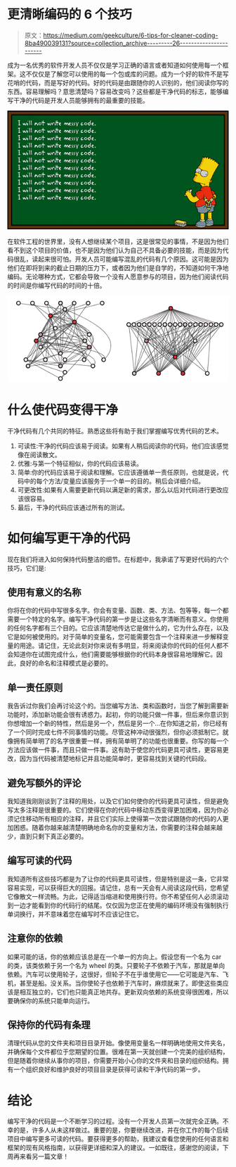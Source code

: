 # 更清晰编码的 6 个技巧

> 原文：<https://medium.com/geekculture/6-tips-for-cleaner-coding-8ba490039131?source=collection_archive---------26----------------------->

成为一名优秀的软件开发人员不仅仅是学习正确的语言或者知道如何使用每一个框架。这不仅仅是了解您可以使用的每一个包或库的问题。成为一个好的软件不是写花哨的代码，而是写好的代码。好的代码是由跟随你的人识别的，他们阅读你写的东西。容易理解吗？意思清楚吗？容易改变吗？这些都是干净代码的标志，能够编写干净的代码是开发人员能够拥有的最重要的技能。

![](img/8001252506ad52ab5858e1ecba97826d.png)

在软件工程的世界里，没有人想继续某个项目，这是很常见的事情，不是因为他们看不到这个项目的价值，也不是因为他们认为自己不具备必要的技能，而是因为代码很乱，读起来很可怕。开发人员可能编写混乱的代码有几个原因。这可能是因为他们在即将到来的截止日期的压力下，或者因为他们是自学的，不知道如何干净地编码。无论哪种方式，它都会导致一个没有人愿意参与的项目，因为他们阅读代码的时间是你编写代码的时间的十倍。

![](img/39b64d4ab9d0cf9f471b0ae5bb8eb324.png)

# 什么使代码变得干净

干净代码有几个共同的特征。熟悉这些将有助于我们掌握编写优秀代码的艺术。

1.  可读性:干净的代码应该易于阅读。如果有人稍后阅读你的代码，他们应该感觉像在阅读散文。
2.  优雅:与第一个特征相似，你的代码应该易读。
3.  简单:你的代码应该易于阅读和理解。它应该遵循单一责任原则，也就是说，代码中的每个方法/变量应该服务于一个单一的目的。稍后会详细介绍。
4.  可更改性:如果有人需要更新代码以满足新的需求，那么以后对代码进行更改应该很容易。
5.  最后，干净的代码应该通过所有的测试。

# 如何编写更干净的代码

现在我们将进入如何保持代码整洁的细节。在标题中，我承诺了写更好代码的六个技巧，它们是:

## 使用有意义的名称

你将在你的代码中写很多名字。你会有变量、函数、类、方法、包等等，每一个都需要一个特定的名字。编写干净代码的第一步是让这些名字清晰而有意义。你使用的任何名字都有三个目的。它应该清楚地传达它是做什么的，它为什么存在，以及它是如何被使用的。对于简单的变量名，您可能需要包含一个注释来进一步解释变量的用途。请记住，无论此刻对你来说有多明显，将来阅读你的代码的任何人都不会知道你在试图完成什么，他们需要能够根据你的代码本身很容易地理解它。因此，良好的命名和注释模式是必要的。

## 单一责任原则

我告诉过你我们会再讨论这个的。当您编写方法、类和函数时，当您了解到需要新功能时，添加新功能会很有诱惑力。起初，你的功能只做一件事，但后来你意识到你想增加一个新的特性，然后是另一个，然后是另一个…在你知道之前，你已经有了一个同时完成七件不同事情的功能。尽管这种冲动很强烈，但你必须抵制它。就像拥有简单明了的名字很重要一样，拥有简单明了的功能也很重要。你写的每一个方法应该做一件事，而且只做一件事。这有助于使您的代码更具可读性，更容易更改，因为当代码被清楚地标记并且功能简单时，更容易找到关键的代码段。

## 避免写额外的评论

我知道我刚刚谈到了注释的用处，以及它们如何使你的代码更具可读性，但是避免写太多注释是很重要的。它们使得在你的代码中移动东西变得更加困难，因为你必须记住移动所有相应的注释，并且它们实际上使得第一次尝试跟随你的代码的人更加困惑。随着你越来越清楚明确地命名你的变量和方法，你需要的注释会越来越少，直到只剩下真正必要的。

## 编写可读的代码

我知道所有这些技巧都是为了让你的代码更具可读性，但是特别是这一条，它非常容易实现，可以获得巨大的回报。请记住，总有一天会有人阅读这段代码，您希望它像散文一样流畅。为此，记得适当缩进和使用换行符。你不希望任何人必须滚动到一边才能看到你的代码行的结尾。仅仅因为您正在使用的编码环境没有强制执行单词换行，并不意味着您在编写时不应该记住它。

## 注意你的依赖

如果可能的话，你的依赖应该总是在一个单一的方向上。假设您有一个名为 car 的类，该类依赖于另一个名为 wheel 的类。只要轮子不依赖于汽车，那就是单向依赖。汽车可以使用轮子，这很好，但轮子不在乎谁使用它——它可能是汽车、飞机，甚至是船。没关系。当你使轮子也依赖于汽车时，麻烦就来了。即使这些类应该是相互独立的，它们也只能真正地共存。更新双向依赖的系统变得很困难，所以要确保你的系统只能单向运行。

## 保持你的代码有条理

清理代码从您的文件夹和项目目录开始。像使用变量名一样明确地使用文件夹名，并确保每个文件都位于您期望的位置。很难在第一天就创建一个完美的组织结构，但是随着你继续从事你的项目，你需要开始小心你的文件夹和目录的组织结构。拥有一个组织良好和维护良好的项目目录是获得可读和干净代码的第一步。

# 结论

编写干净的代码是一个不断学习的过程。没有一个开发人员第一次就完全正确。不幸的是，许多人从未这样做过。重要的是，你要继续改进，并在你工作的每个后续项目中编写更多可读的代码。要获得更多的帮助，我建议查看您使用的任何语言和框架的现有风格指南，以获得更详细和深入的建议。一如既往，感谢您的阅读，下周再来看另一篇文章！